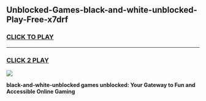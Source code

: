 
## Unblocked-Games-black-and-white-unblocked-Play-Free-x7drf
<h3>
<a href="https://premium76.site?title=black-and-white-unblocked&ref=18A1">CLICK TO PLAY</a></h3>
<hr>

<h3>
<a href="https://premium76.site?title=black-and-white-unblocked&ref=18A1">CLICK 2 PLAY</a>
  
</h3>

<a href="https://premium76.site?title=black-and-white-unblocked&ref=18A1"><img src="https://clearcache.store/games.png"></a>


**black-and-white-unblocked games unblocked: Your Gateway to Fun and Accessible Online Gaming**

